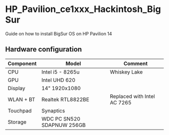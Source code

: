 # HP_Pavilion_ce1xxx_Hackintosh_BigSur
Guide on how to install BigSur OS on HP Pavilion 14 

## Hardware configuration
| Component | Model | Comment |
| --- | --- | --- |
| CPU | Intel i5 - 8265u | Whiskey Lake|
| GPU | Intel UHD 620 | 
| Display | 14" 1920x1080 |
| WLAN + BT | Realtek RTL8822BE | Replaced with Intel AC 7265 |
| Touchpad | Synaptics |
| Storage | WDC PC SN520 SDAPNUW 256GB | 
